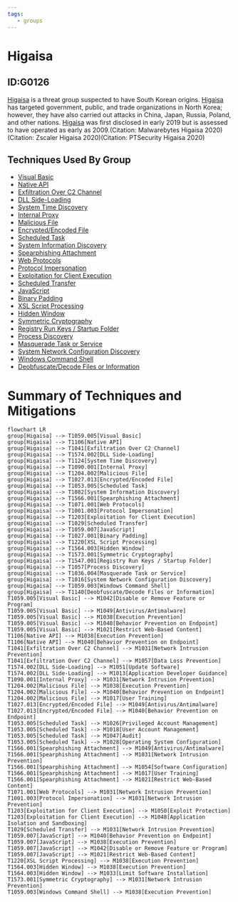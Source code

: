 ```yaml
---
tags:
   - groups
---
```

# Higaisa
## ID:G0126
[Higaisa](/mitre/groups/G0126) is a threat group suspected to have South Korean origins. [Higaisa](/mitre/groups/G0126) has targeted government, public, and trade organizations in North Korea; however, they have also carried out attacks in China, Japan, Russia, Poland, and other nations. [Higaisa](/mitre/groups/G0126) was first disclosed in early 2019 but is assessed to have operated as early as 2009.(Citation: Malwarebytes Higaisa 2020)(Citation: Zscaler Higaisa 2020)(Citation: PTSecurity Higaisa 2020)
## Techniques Used By Group
* [Visual Basic](techniques/T1059/005)
* [Native API](techniques/T1106)
* [Exfiltration Over C2 Channel](techniques/T1041)
* [DLL Side-Loading](techniques/T1574/002)
* [System Time Discovery](techniques/T1124)
* [Internal Proxy](techniques/T1090/001)
* [Malicious File](techniques/T1204/002)
* [Encrypted/Encoded File](techniques/T1027/013)
* [Scheduled Task](techniques/T1053/005)
* [System Information Discovery](techniques/T1082)
* [Spearphishing Attachment](techniques/T1566/001)
* [Web Protocols](techniques/T1071/001)
* [Protocol Impersonation](techniques/T1001/003)
* [Exploitation for Client Execution](techniques/T1203)
* [Scheduled Transfer](techniques/T1029)
* [JavaScript](techniques/T1059/007)
* [Binary Padding](techniques/T1027/001)
* [XSL Script Processing](techniques/T1220)
* [Hidden Window](techniques/T1564/003)
* [Symmetric Cryptography](techniques/T1573/001)
* [Registry Run Keys / Startup Folder](techniques/T1547/001)
* [Process Discovery](techniques/T1057)
* [Masquerade Task or Service](techniques/T1036/004)
* [System Network Configuration Discovery](techniques/T1016)
* [Windows Command Shell](techniques/T1059/003)
* [Deobfuscate/Decode Files or Information](techniques/T1140)

# Summary of Techniques and Mitigations
```mermaid
flowchart LR
group[Higaisa] --> T1059.005[Visual Basic]
group[Higaisa] --> T1106[Native API]
group[Higaisa] --> T1041[Exfiltration Over C2 Channel]
group[Higaisa] --> T1574.002[DLL Side-Loading]
group[Higaisa] --> T1124[System Time Discovery]
group[Higaisa] --> T1090.001[Internal Proxy]
group[Higaisa] --> T1204.002[Malicious File]
group[Higaisa] --> T1027.013[Encrypted/Encoded File]
group[Higaisa] --> T1053.005[Scheduled Task]
group[Higaisa] --> T1082[System Information Discovery]
group[Higaisa] --> T1566.001[Spearphishing Attachment]
group[Higaisa] --> T1071.001[Web Protocols]
group[Higaisa] --> T1001.003[Protocol Impersonation]
group[Higaisa] --> T1203[Exploitation for Client Execution]
group[Higaisa] --> T1029[Scheduled Transfer]
group[Higaisa] --> T1059.007[JavaScript]
group[Higaisa] --> T1027.001[Binary Padding]
group[Higaisa] --> T1220[XSL Script Processing]
group[Higaisa] --> T1564.003[Hidden Window]
group[Higaisa] --> T1573.001[Symmetric Cryptography]
group[Higaisa] --> T1547.001[Registry Run Keys / Startup Folder]
group[Higaisa] --> T1057[Process Discovery]
group[Higaisa] --> T1036.004[Masquerade Task or Service]
group[Higaisa] --> T1016[System Network Configuration Discovery]
group[Higaisa] --> T1059.003[Windows Command Shell]
group[Higaisa] --> T1140[Deobfuscate/Decode Files or Information]
T1059.005[Visual Basic] --> M1042[Disable or Remove Feature or Program]
T1059.005[Visual Basic] --> M1049[Antivirus/Antimalware]
T1059.005[Visual Basic] --> M1038[Execution Prevention]
T1059.005[Visual Basic] --> M1040[Behavior Prevention on Endpoint]
T1059.005[Visual Basic] --> M1021[Restrict Web-Based Content]
T1106[Native API] --> M1038[Execution Prevention]
T1106[Native API] --> M1040[Behavior Prevention on Endpoint]
T1041[Exfiltration Over C2 Channel] --> M1031[Network Intrusion Prevention]
T1041[Exfiltration Over C2 Channel] --> M1057[Data Loss Prevention]
T1574.002[DLL Side-Loading] --> M1051[Update Software]
T1574.002[DLL Side-Loading] --> M1013[Application Developer Guidance]
T1090.001[Internal Proxy] --> M1031[Network Intrusion Prevention]
T1204.002[Malicious File] --> M1038[Execution Prevention]
T1204.002[Malicious File] --> M1040[Behavior Prevention on Endpoint]
T1204.002[Malicious File] --> M1017[User Training]
T1027.013[Encrypted/Encoded File] --> M1049[Antivirus/Antimalware]
T1027.013[Encrypted/Encoded File] --> M1040[Behavior Prevention on Endpoint]
T1053.005[Scheduled Task] --> M1026[Privileged Account Management]
T1053.005[Scheduled Task] --> M1018[User Account Management]
T1053.005[Scheduled Task] --> M1047[Audit]
T1053.005[Scheduled Task] --> M1028[Operating System Configuration]
T1566.001[Spearphishing Attachment] --> M1049[Antivirus/Antimalware]
T1566.001[Spearphishing Attachment] --> M1031[Network Intrusion Prevention]
T1566.001[Spearphishing Attachment] --> M1054[Software Configuration]
T1566.001[Spearphishing Attachment] --> M1017[User Training]
T1566.001[Spearphishing Attachment] --> M1021[Restrict Web-Based Content]
T1071.001[Web Protocols] --> M1031[Network Intrusion Prevention]
T1001.003[Protocol Impersonation] --> M1031[Network Intrusion Prevention]
T1203[Exploitation for Client Execution] --> M1050[Exploit Protection]
T1203[Exploitation for Client Execution] --> M1048[Application Isolation and Sandboxing]
T1029[Scheduled Transfer] --> M1031[Network Intrusion Prevention]
T1059.007[JavaScript] --> M1040[Behavior Prevention on Endpoint]
T1059.007[JavaScript] --> M1038[Execution Prevention]
T1059.007[JavaScript] --> M1042[Disable or Remove Feature or Program]
T1059.007[JavaScript] --> M1021[Restrict Web-Based Content]
T1220[XSL Script Processing] --> M1038[Execution Prevention]
T1564.003[Hidden Window] --> M1038[Execution Prevention]
T1564.003[Hidden Window] --> M1033[Limit Software Installation]
T1573.001[Symmetric Cryptography] --> M1031[Network Intrusion Prevention]
T1059.003[Windows Command Shell] --> M1038[Execution Prevention]
```
